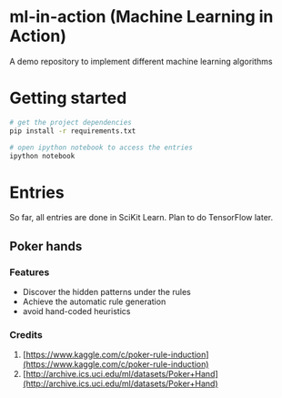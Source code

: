# ml-in-action (Machine Learning in Action)
A demo repository to implement different machine learning algorithms

# Getting started
```bash
# get the project dependencies
pip install -r requirements.txt

# open ipython notebook to access the entries
ipython notebook
```

# Entries
So far, all entries are done in SciKit Learn. Plan to do TensorFlow later.

## Poker hands

### Features
- Discover the hidden patterns under the rules
- Achieve the automatic rule generation
- avoid hand-coded heuristics

### Credits
1. [https://www.kaggle.com/c/poker-rule-induction](https://www.kaggle.com/c/poker-rule-induction)
2. [http://archive.ics.uci.edu/ml/datasets/Poker+Hand](http://archive.ics.uci.edu/ml/datasets/Poker+Hand)
